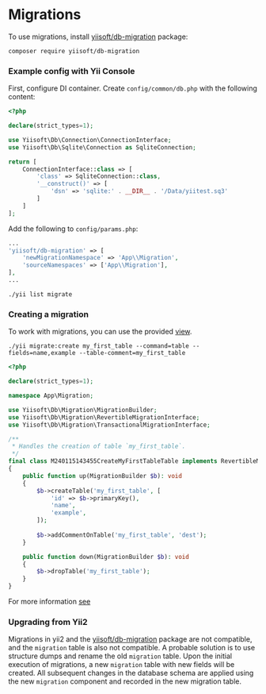 # Migrations

To use migrations, install [yiisoft/db-migration](https://github.com/yiisoft/db-migration/) package:

```shell
composer require yiisoft/db-migration
```

### Example config with Yii Console

First, configure DI container. Create `config/common/db.php` with the following content:

```php
<?php

declare(strict_types=1);

use Yiisoft\Db\Connection\ConnectionInterface;
use Yiisoft\Db\Sqlite\Connection as SqliteConnection;

return [
    ConnectionInterface::class => [
        'class' => SqliteConnection::class,
        '__construct()' => [
            'dsn' => 'sqlite:' . __DIR__ . '/Data/yiitest.sq3'
        ]
    ]
];
```

Add the following to `config/params.php`:

```php
...
'yiisoft/db-migration' => [
    'newMigrationNamespace' => 'App\\Migration',
    'sourceNamespaces' => ['App\\Migration'],
],
...
```

```shell
./yii list migrate
```

### Creating a migration

To work with migrations, you can use the provided [view](https://github.com/yiisoft/db-migration/tree/master/resources/views).

```shell
./yii migrate:create my_first_table --command=table --fields=name,example --table-comment=my_first_table
```

```php
<?php

declare(strict_types=1);

namespace App\Migration;

use Yiisoft\Db\Migration\MigrationBuilder;
use Yiisoft\Db\Migration\RevertibleMigrationInterface;
use Yiisoft\Db\Migration\TransactionalMigrationInterface;

/**
 * Handles the creation of table `my_first_table`.
 */
final class M240115143455CreateMyFirstTableTable implements RevertibleMigrationInterface, TransactionalMigrationInterface
{
    public function up(MigrationBuilder $b): void
    {
        $b->createTable('my_first_table', [
            'id' => $b->primaryKey(),
            'name',
            'example',
        ]);
        
        $b->addCommentOnTable('my_first_table', 'dest');
    }

    public function down(MigrationBuilder $b): void
    {
        $b->dropTable('my_first_table');
    }
}
```

For more information [see](https://github.com/yiisoft/db-migration/tree/master/docs/en)

### Upgrading from Yii2

Migrations in yii2 and the [yiisoft/db-migration](https://github.com/yiisoft/db-migration/) package are not compatible,
and the `migration` table is also not
compatible.
A probable solution is to use structure dumps and rename the old `migration` table. Upon the initial execution of
migrations, a new `migration` table with new fields will be created. All subsequent changes in the database schema are
applied using the new `migration` component and recorded in the new migration table.

